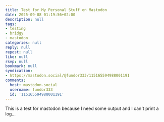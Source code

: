 ```yaml
---
title: Test for My Personal Stuff on Mastodon
date: 2025-09-08 01:19:56+02:00
description: null
tags:
- testing
- bridgy
- mastodon
categories: null
reply: null
repost: null
like: null
rsvp: null
bookmark: null
syndication:
- https://mastodon.social/@fundor333/115165594988001191
comments:
  host: mastodon.social
  username: fundor333
  id: '115165594988001191'
---
```


This is a test for mastodon because I need some output and I can't print a log...
